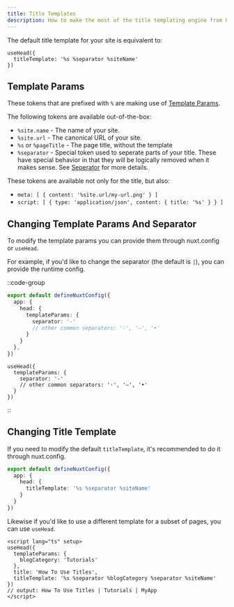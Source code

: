 ```yaml
---
title: Title Templates
description: How to make the most of the title templating engine from Unhead.
---
```


The default title template for your site is equivalent to:

```
useHead({
  titleTemplate: '%s %separator %siteName'
})
```

## Template Params

These tokens that are prefixed with `%` are making use of [Template Params](https://unhead.unjs.io/usage/guides/template-params).

The following tokens are available out-of-the-box:
- `%site.name` - The name of your site.
- `%site.url` - The canonical URL of your site.
- `%s` or `%pageTitle` - The page title, without the template
- `%separator` - Special token used to seperate parts of your title. These have special behavior in that
they will be logically removed when it makes sense. See [Seperator](https://unhead.unjs.io/usage/guides/template-params) for more details.

These tokens are available not only for the title, but also:
- `meta: [ { content: '%site.url/my-url.png' } ]`
- `script: [ { type: 'application/json', content: { title: '%s' } } ]`

## Changing Template Params And Separator

To modify the template params you can provide them through nuxt.config or `useHead`.

For example, if you'd like to change the separator (the default is `|`), you can provide the runtime config.

::code-group

```ts [nuxt.config*]
export default defineNuxtConfig({
  app: {
    head: {
      templateParams: {
        separator: '-'
        // other common separators: '·', '—', '•'
      }
    }
  },
})
```

```vue [app.vue]
useHead({
  templateParams: {
    separator: '-'
    // other common separators: '·', '—', '•'
  }
})
```

::

## Changing Title Template

If you need to modify the default `titleTemplate`, it's recommended to do it through nuxt.config.

```ts [nuxt.config]
export default defineNuxtConfig({
  app: {
    head: {
      titleTemplate: '%s %separator %siteName'
    }
  }
})
```

Likewise if you'd like to use a different template for a subset of pages, you can use `useHead`.

```vue [pages/blog/tutorials/how-to-use-titles.vue]
<script lang="ts" setup>
useHead({
  templateParams: {
    blogCategory: 'Tutorials'
  },
  title: 'How To Use Titles',
  titleTemplate: '%s %separator %blogCategory %separator %siteName'
})
// output: How To Use Titles | Tutorials | MyApp
</script>
```
